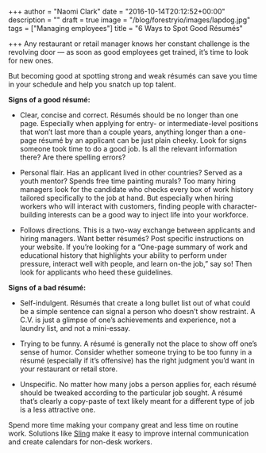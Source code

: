 +++
author = "Naomi Clark"
date = "2016-10-14T20:12:52+00:00"
description = ""
draft = true
image = "/blog/forestryio/images/lapdog.jpg"
tags = ["Managing employees"]
title = "6 Ways to Spot Good Résumés"

+++
Any restaurant or retail manager knows her constant challenge is the revolving door — as soon as good employees get trained, it’s time to look for new ones.

But becoming good at spotting strong and weak résumés can save you time in your schedule and help you snatch up top talent.

**Signs of a good résumé:**

*   Clear, concise and correct. Résumés should be no longer than one page. Especially when applying for entry- or intermediate-level positions that won’t last more than a couple years, anything longer than a one-page résumé by an applicant can be just plain cheeky. Look for signs someone took time to do a good job. Is all the relevant information there? Are there spelling errors?

*   Personal flair. Has an applicant lived in other countries? Served as a youth mentor? Spends free time painting murals? Too many hiring managers look for the candidate who checks every box of work history tailored specifically to the job at hand. But especially when hiring workers who will interact with customers, finding people with character-building interests can be a good way to inject life into your workforce.

*   Follows directions. This is a two-way exchange between applicants and hiring managers. Want better résumés? Post specific instructions on your website. If you’re looking for a “One-page summary of work and educational history that highlights your ability to perform under pressure, interact well with people, and learn on-the job,” say so! Then look for applicants who heed these guidelines.

**Signs of a bad résumé:**

*   Self-indulgent. Résumés that create a long bullet list out of what could be a simple sentence can signal a person who doesn’t show restraint. A C.V. is just a glimpse of one’s achievements and experience, not a laundry list, and not a mini-essay.

*   Trying to be funny. A résumé is generally not the place to show off one’s sense of humor. Consider whether someone trying to be too funny in a résumé (especially if it’s offensive) has the right judgment you’d want in your restaurant or retail store.

*   Unspecific. No matter how many jobs a person applies for, each résumé should be tweaked according to the particular job sought. A résumé that’s clearly a copy-paste of text likely meant for a different type of job is a less attractive one.

Spend more time making your company great and less time on routine work. Solutions like [Sling](https://getsling.com) make it easy to improve internal communication and create calendars for non-desk workers.
